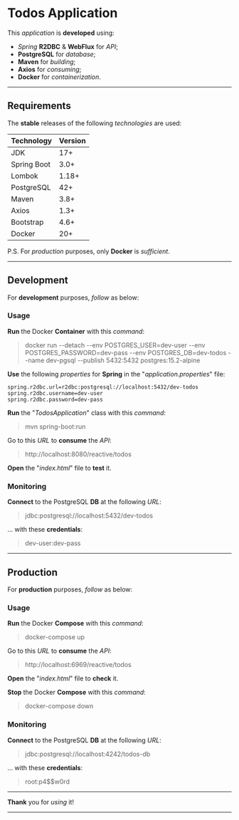 # Todos Application

This *application* is **developed** using:
* *Spring* **R2DBC** & **WebFlux** for *API*;
* **PostgreSQL** for *database*;
* **Maven** for *building*;
* **Axios** for *consuming*;
* **Docker** for *containerization*.

<hr/>

## Requirements

The **stable** releases of the following *technologies* are used:

| Technology  | Version |
| ----------- | ------- |
| JDK         | 17+     |
| Spring Boot | 3.0+    |
| Lombok      | 1.18+   |
| PostgreSQL  | 42+     |
| Maven       | 3.8+    |
| Axios       | 1.3+    |
| Bootstrap   | 4.6+    |
| Docker      | 20+     |

P.S. For *production* purposes, only **Docker** is *sufficient*.

<hr/>

## Development

For **development** purposes, *follow* as below:

### Usage

**Run** the Docker **Container** with this *command*:

>docker run --detach --env POSTGRES_USER=dev-user --env POSTGRES_PASSWORD=dev-pass --env POSTGRES_DB=dev-todos --name dev-pgsql --publish 5432:5432 postgres:15.2-alpine

**Use** the following *properties* for **Spring** in the "*application.properties*" file:

```
spring.r2dbc.url=r2dbc:postgresql://localhost:5432/dev-todos
spring.r2dbc.username=dev-user
spring.r2dbc.password=dev-pass
```

**Run** the "*TodosApplication*" class with this *command*:

>mvn spring-boot:run

Go to this *URL* to **consume** the *API*:

>http://localhost:8080/reactive/todos

**Open** the "*index.html*" file to **test** it.

### Monitoring

**Connect** to the PostgreSQL **DB** at the following *URL*:

>jdbc:postgresql://localhost:5432/dev-todos

... with these **credentials**:

>dev-user:dev-pass

<hr/>

## Production

For **production** purposes, *follow* as below:

### Usage

**Run** the Docker **Compose** with this *command*:

>docker-compose up

Go to this *URL* to **consume** the *API*:

>http://localhost:6969/reactive/todos

**Open** the "*index.html*" file to **check** it.

**Stop** the Docker **Compose** with this *command*:

>docker-compose down

### Monitoring

**Connect** to the PostgreSQL **DB** at the following *URL*:

>jdbc:postgresql://localhost:4242/todos-db


... with these **credentials**:

>root:p4$$w0rd

<hr/>

**Thank** you for *using* it!

<hr/>